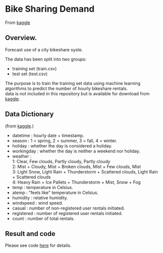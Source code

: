 # Bike Sharing Demand

From [kaggle](https://www.kaggle.com/c/bike-sharing-demand/overview)

## Overview. 

Forecast use of a city bikeshare syste.  

The data has been split into two groups:  
- training set (train.csv)  
- test set (test.csv)    

The purpose is to train the training set data using machine learning algorithms to predict the number of hourly bikeshare rentals.  
data is not included in this repository but is available for download from [kaggle](https://www.kaggle.com/c/bike-sharing-demand/overview).  

## Data Dictionary
(from [kaggle](https://www.kaggle.com/c/bike-sharing-demand/data).)
- datetime : hourly date + timestamp.   
- season :  1 = spring, 2 = summer, 3 = fall, 4 = winter.   
- holiday : whether the day is considered a holiday. 
- workingday : whether the day is neither a weekend nor holiday. 
- weather :   
   1: Clear, Few clouds, Partly cloudy, Partly cloudy   
   2: Mist + Cloudy, Mist + Broken clouds, Mist + Few clouds, Mist   
   3: Light Snow, Light Rain + Thunderstorm + Scattered clouds, Light Rain + Scattered clouds   
   4: Heavy Rain + Ice Pallets + Thunderstorm + Mist, Snow + Fog   
- temp : temperature in Celsius. 
- atemp : "feels like" temperature in Celsius.  
- humidity : relative humidity. 
- windspeed : wind speed.   
- casual : number of non-registered user rentals initiated.  
- registered : number of registered user rentals initiated.  
- count : number of total rentals.  

## Result and code

Please see code [here](https://github.com/ct627/Kaggle_BikeShare/blob/master/bikeshare.ipynb) for details.

